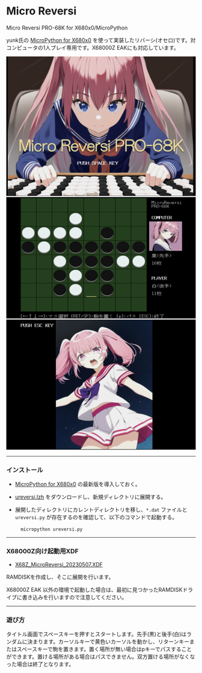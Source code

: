 # Micro Reversi

Micro Reversi PRO-68K for X680x0/MicroPython

yunk氏の [MicroPython for X680x0](https://github.com/yunkya2/micropython-x68k/tree/port-x68k/ports/x68k) を使って実装したリバーシ(オセロ)です。対コンピュータの1人プレイ専用です。X68000Z EAKにも対応しています。

<img src='images/ureversi1.png' width='600'/>

<img src='images/ureversi2.png' width='600'/>

<img src='images/ureversi3.png' width='600'/>

---

### インストール

- [MicroPython for X680x0](https://github.com/yunkya2/micropython-x68k/tree/port-x68k/ports/x68k) の最新版を導入しておく。

- [ureversi.lzh](https://github.com/tantanGH/ureversi/raw/main/ureversi.lzh) をダウンロードし、新規ディレクトリに展開する。

- 展開したディレクトリにカレントディレクトリを移し、`*.dat` ファイルと `ureversi.py` が存在するのを確認して、以下のコマンドで起動する。

        micropython ureversi.py

---

### X68000Z向け起動用XDF

- [X68Z_MicroReversi_20230507.XDF](https://github.com/tantanGH/ureversi/raw/main/xdf/X68Z_MicroReversi_20230507.XDF)

RAMDISKを作成し、そこに展開を行います。

X68000Z EAK 以外の環境で起動した場合は、最初に見つかったRAMDISKドライブに書き込みを行いますので注意してください。

---

### 遊び方

タイトル画面でスペースキーを押すとスタートします。先手(黒)と後手(白)はランダムに決まります。カーソルキーで黄色いカーソルを動かし、リターンキーまたはスペースキーで駒を置きます。置く場所が無い場合はpキーでパスすることができます。置ける場所がある場合はパスできません。双方置ける場所がなくなった場合は終了となります。
